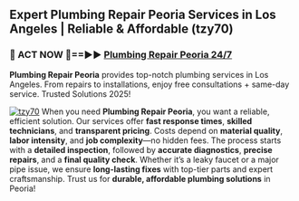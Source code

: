 ## Expert Plumbing Repair Peoria Services in Los Angeles | Reliable & Affordable (tzy70)  

<h3>🚿 ACT NOW 🌟==►► <a href="https://tinyurl.com/2ne6vx2x" rel="nofollow">Plumbing Repair Peoria 24/7</a></h3>

**Plumbing Repair Peoria** provides top-notch plumbing services in Los Angeles. From repairs to installations, enjoy free consultations + same-day service. Trusted Solutions 2025!

[![tzy70](https://i.imgur.com/4PFF4AK.jpeg)](https://tinyurl.com/2ne6vx2x)
When you need **Plumbing Repair Peoria**, you want a reliable, efficient solution. Our services offer **fast response times**, **skilled technicians**, and **transparent pricing**. Costs depend on **material quality**, **labor intensity**, and **job complexity**—no hidden fees. The process starts with a **detailed inspection**, followed by **accurate diagnostics**, **precise repairs**, and a **final quality check**. Whether it’s a leaky faucet or a major pipe issue, we ensure **long-lasting fixes** with top-tier parts and expert craftsmanship. Trust us for **durable, affordable plumbing solutions** in Peoria!